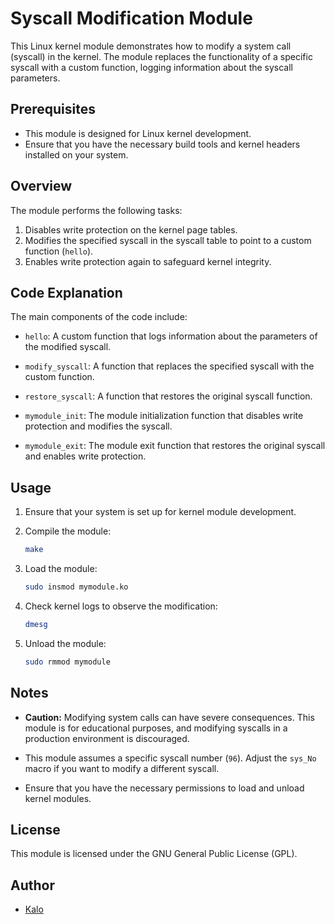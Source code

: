 # Syscall Modification Module

This Linux kernel module demonstrates how to modify a system call (syscall) in the kernel. The module replaces the functionality of a specific syscall with a custom function, logging information about the syscall parameters.

## Prerequisites

- This module is designed for Linux kernel development.
- Ensure that you have the necessary build tools and kernel headers installed on your system.

## Overview

The module performs the following tasks:

1. Disables write protection on the kernel page tables.
2. Modifies the specified syscall in the syscall table to point to a custom function (`hello`).
3. Enables write protection again to safeguard kernel integrity.

## Code Explanation

The main components of the code include:

- `hello`: A custom function that logs information about the parameters of the modified syscall.

- `modify_syscall`: A function that replaces the specified syscall with the custom function.

- `restore_syscall`: A function that restores the original syscall function.

- `mymodule_init`: The module initialization function that disables write protection and modifies the syscall.

- `mymodule_exit`: The module exit function that restores the original syscall and enables write protection.

## Usage

1. Ensure that your system is set up for kernel module development.

2. Compile the module:

   ```bash
   make
   ```

3. Load the module:

   ```bash
   sudo insmod mymodule.ko
   ```

4. Check kernel logs to observe the modification:

   ```bash
   dmesg
   ```

5. Unload the module:

   ```bash
   sudo rmmod mymodule
   ```

## Notes

- **Caution:** Modifying system calls can have severe consequences. This module is for educational purposes, and modifying syscalls in a production environment is discouraged.

- This module assumes a specific syscall number (`96`). Adjust the `sys_No` macro if you want to modify a different syscall.

- Ensure that you have the necessary permissions to load and unload kernel modules.

## License

This module is licensed under the GNU General Public License (GPL).

## Author

- [Kalo](https://github.com/Kalopers)